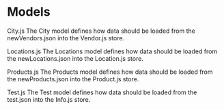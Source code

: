 # Models

City.js
	The City model defines how data should be loaded from the newVendors.json into the Vendor.js store.

Locations.js
	The Locations model defines how data should be loaded from the newLocations.json into the Location.js store.

Products.js
	The Products model defines how data should be loaded from the newProducts.json into the Product.js store.

Test.js
	The Test model defines how data should be loaded from the test.json into the Info.js store.
